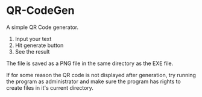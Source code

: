 # QR-CodeGen
A simple QR Code generator.

1) Input your text
2) Hit generate button
3) See the result

The file is saved as a PNG file in the same directory as the EXE file.

If for some reason the QR code is not displayed after generation, try running the program as administrator and make sure the program has rights to create files in it's current directory.
